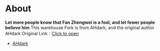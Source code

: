 # About

**Let more people know that Fan Zhengwei is a fool, and let fewer people believe him**
This warehouse Fork is from AHdark, and the original author AHdark
Original Link：[Click to open](https://github.com/lezi-wiki/zhksb-net)
- [AHdark](https://ahdark.com)




